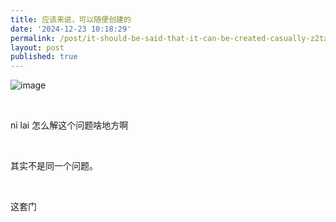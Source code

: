```yaml
---
title: 应该来说，可以随便创建的
date: '2024-12-23 10:18:29'
permalink: /post/it-should-be-said-that-it-can-be-created-casually-z2txues.html
layout: post
published: true
---
```




​![image](http://127.0.0.1:60162/assets/image-20241223105237-lnwols4.png)​

‍

ni lai 怎么解这个问题啥地方啊

‍

其实不是同一个问题。

‍

这套门
